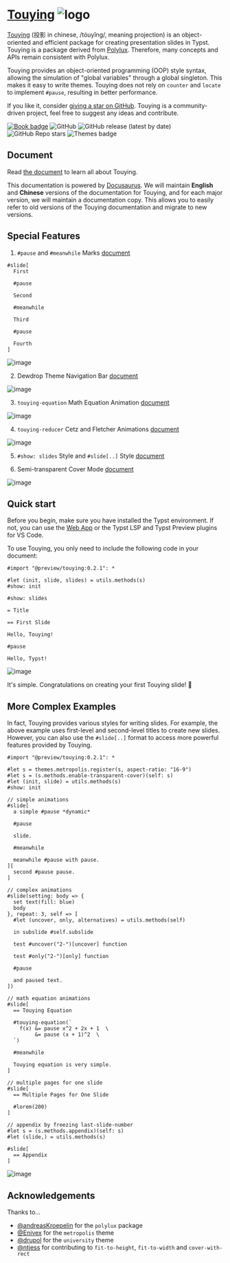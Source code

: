 # [Touying](https://github.com/touying-typ/touying) ![logo](https://github.com/touying-typ/touying/assets/34951714/2aa394d3-2319-4572-aef7-ed3c14b09846)

[Touying](https://github.com/touying-typ/touying) (投影 in chinese, /tóuyǐng/, meaning projection) is an object-oriented and efficient package for creating presentation slides in Typst. Touying is a package derived from [Polylux](https://github.com/andreasKroepelin/polylux). Therefore, many concepts and APIs remain consistent with Polylux.

Touying provides an object-oriented programming (OOP) style syntax, allowing the simulation of "global variables" through a global singleton. This makes it easy to write themes. Touying does not rely on `counter` and `locate` to implement `#pause`, resulting in better performance.

If you like it, consider [giving a star on GitHub](https://github.com/touying-typ/touying). Touying is a community-driven project, feel free to suggest any ideas and contribute.

[![Book badge](https://img.shields.io/badge/docs-book-green)](https://touying-typ.github.io/touying/)
![GitHub](https://img.shields.io/github/license/touying-typ/touying)
![GitHub release (latest by date)](https://img.shields.io/github/v/release/touying-typ/touying)
![GitHub Repo stars](https://img.shields.io/github/stars/touying-typ/touying)
![Themes badge](https://img.shields.io/badge/themes-4-aqua)

## Document

Read [the document](https://touying-typ.github.io/touying/) to learn all about Touying.

This documentation is powered by [Docusaurus](https://docusaurus.io/). We will maintain **English** and **Chinese** versions of the documentation for Touying, and for each major version, we will maintain a documentation copy. This allows you to easily refer to old versions of the Touying documentation and migrate to new versions.

## Special Features

1. `#pause` and `#meanwhile` Marks [document](https://touying-typ.github.io/touying/docs/dynamic/simple)

```typst
#slide[
  First
  
  #pause
  
  Second

  #meanwhile

  Third

  #pause

  Fourth
]
```

![image](https://github.com/touying-typ/touying/assets/34951714/24ca19a3-b27c-4d31-ab75-09c37911e6ac)

2. Dewdrop Theme Navigation Bar [document](https://touying-typ.github.io/touying/docs/themes/dewdrop)

![image](https://github.com/touying-typ/touying/assets/34951714/0426516d-aa3c-4b7a-b7b6-2d5d276fb971)

3. `touying-equation` Math Equation Animation [document](https://touying-typ.github.io/touying/docs/dynamic/equation)

![image](https://github.com/touying-typ/touying/assets/34951714/8640fe0a-95e4-46ac-b570-c8c79f993de4)

4. `touying-reducer` Cetz and Fletcher Animations [document](https://touying-typ.github.io/touying/docs/dynamic/other)

![image](https://github.com/touying-typ/touying/assets/34951714/9ba71f54-2a5d-4144-996c-4a42833cc5cc)

5. `#show: slides` Style and `#slide[..]` Style [document](https://touying-typ.github.io/touying/docs/style)

6. Semi-transparent Cover Mode [document](https://touying-typ.github.io/touying/docs/dynamic/cover)

![image](https://github.com/touying-typ/touying/assets/34951714/22a9ea66-c8b5-431e-a52c-2c8ca3f18e49)


## Quick start

Before you begin, make sure you have installed the Typst environment. If not, you can use the [Web App](https://typst.app/) or the Typst LSP and Typst Preview plugins for VS Code.

To use Touying, you only need to include the following code in your document:

```typst
#import "@preview/touying:0.2.1": *

#let (init, slide, slides) = utils.methods(s)
#show: init

#show: slides

= Title

== First Slide

Hello, Touying!

#pause

Hello, Typst!
```

![image](https://github.com/touying-typ/touying/assets/34951714/6f15b500-b825-4db1-88ff-34212f43723e)

It's simple. Congratulations on creating your first Touying slide! 🎉


## More Complex Examples

In fact, Touying provides various styles for writing slides. For example, the above example uses first-level and second-level titles to create new slides. However, you can also use the `#slide[..]` format to access more powerful features provided by Touying.

```typst
#import "@preview/touying:0.2.1": *

#let s = themes.metropolis.register(s, aspect-ratio: "16-9")
#let s = (s.methods.enable-transparent-cover)(self: s)
#let (init, slide) = utils.methods(s)
#show: init

// simple animations
#slide[
  a simple #pause *dynamic*

  #pause
  
  slide.

  #meanwhile

  meanwhile #pause with pause.
][
  second #pause pause.
]

// complex animations
#slide(setting: body => {
  set text(fill: blue)
  body
}, repeat: 3, self => [
  #let (uncover, only, alternatives) = utils.methods(self)

  in subslide #self.subslide

  test #uncover("2-")[uncover] function

  test #only("2-")[only] function

  #pause

  and paused text.
])

// math equation animations
#slide[
  == Touying Equation

  #touying-equation(`
    f(x) &= pause x^2 + 2x + 1  \
         &= pause (x + 1)^2  \
  `)

  #meanwhile

  Touying equation is very simple.
]

// multiple pages for one slide
#slide[
  == Multiple Pages for One Slide

  #lorem(200)
]

// appendix by freezing last-slide-number
#let s = (s.methods.appendix)(self: s)
#let (slide,) = utils.methods(s)

#slide[
  == Appendix
]
```

![image](https://github.com/touying-typ/touying/assets/34951714/2c4ef64c-879b-46da-b18b-5afb9c6d2192)


## Acknowledgements

Thanks to...

- [@andreasKroepelin](https://github.com/andreasKroepelin) for the `polylux` package
- [@Enivex](https://github.com/Enivex) for the `metropolis` theme
- [@drupol](https://github.com/drupol) for the `university` theme
- [@ntjess](https://github.com/ntjess) for contributing to `fit-to-height`, `fit-to-width` and `cover-with-rect`

